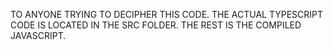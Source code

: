 TO ANYONE TRYING TO DECIPHER THIS CODE. THE ACTUAL TYPESCRIPT CODE IS LOCATED IN THE SRC FOLDER. THE REST IS THE COMPILED JAVASCRIPT.
